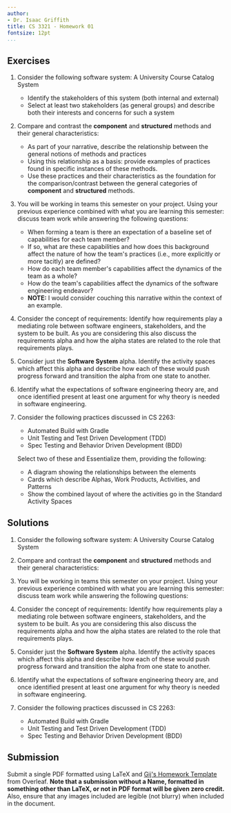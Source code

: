 ```yaml
---
author:
- Dr. Isaac Griffith
title: CS 3321 - Homework 01
fontsize: 12pt
...
```


## Exercises

1. Consider the following software system: A University Course Catalog System
   * Identify the stakeholders of this system (both internal and external)
   * Select at least two stakeholders (as general groups) and describe both their interests and concerns for such a system
2. Compare and contrast the **component** and **structured** methods and their general characteristics:
   * As part of your narrative, describe the relationship between the general notions of methods and practices
   * Using this relationship as a basis: provide examples of practices found in specific instances of these methods.
   * Use these practices and their characteristics as the foundation for the comparison/contrast between the general categories of **component** and **structured** methods.
3. You will be working in teams this semester on your project. Using your previous experience combined with what you are learning this semester: discuss team work while answering the following questions:
   * When forming a team is there an expectation of a baseline set of capabilities for each team member?
   * If so, what are these capabilities and how does this background affect the nature of how the team's practices (i.e., more explicitly or more tacitly) are defined?
   * How do each team member's capabilities affect the dynamics of the team as a whole?
   * How do the team's capabilities affect the dynamics of the software engineering endeavor?
   * **NOTE:** I would consider couching this narrative within the context of an example.
4. Consider the concept of requirements: Identify how requirements play a mediating role between software engineers, stakeholders, and the system to be built. As you are  considering this also discuss the requirements alpha and how the alpha states are related to the role that requirements plays.
5. Consider just the **Software System** alpha. Identify the activity spaces which affect this alpha and describe how each of these would push progress forward and transition the alpha from one state to another.
6. Identify what the expectations of software engineering theory are, and once identified present at least one argument for why theory is needed in software engineering.
7. Consider the following practices discussed in CS 2263:
   * Automated Build with Gradle
   * Unit Testing and Test Driven Development (TDD)
   * Spec Testing and Behavior Driven Development (BDD)

   Select two of these and Essentialize them, providing the following:
     - A diagram showing the relationships between the elements
     - Cards which describe Alphas, Work Products, Activities, and Patterns
     - Show the combined layout of where the activities go in the Standard Activity Spaces

## Solutions

1. Consider the following software system: A University Course Catalog System

2. Compare and contrast the **component** and **structured** methods and their general characteristics:

3. You will be working in teams this semester on your project. Using your previous experience combined with what you are learning this semester: discuss team work while answering the following questions:

4. Consider the concept of requirements: Identify how requirements play a mediating role between software engineers, stakeholders, and the system to be built. As you are  considering this also discuss the requirements alpha and how the alpha states are related to the role that requirements plays.

5. Consider just the **Software System** alpha. Identify the activity spaces which affect this alpha and describe how each of these would push progress forward and transition the alpha from one state to another.

6. Identify what the expectations of software engineering theory are, and once identified present at least one argument for why theory is needed in software engineering.

7. Consider the following practices discussed in CS 2263:
   * Automated Build with Gradle
   * Unit Testing and Test Driven Development (TDD)
   * Spec Testing and Behavior Driven Development (BDD)

## Submission

Submit a single PDF formatted using LaTeX and [Gij's Homework Template](https://www.overleaf.com/latex/templates/gijss-homework-template/xrhhfgqcfbft) from Overleaf. **Note that a submission without a Name, formatted in something other than LaTeX, or not in PDF format will be given zero credit.** Also, ensure that any images included are legible (not blurry) when included in the document.
